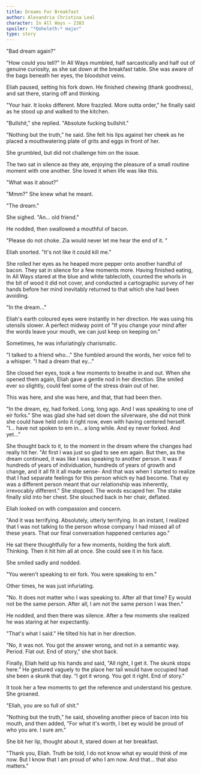 ```yaml
---
title: Dreams For Breakfast
author: Alexandria Christina Leal
character: In All Ways — 2383
spoiler: "*Qoheleth:* major"
type: story
---
```


"Bad dream again?"

"How could you tell?" In All Ways mumbled, half sarcastically and half out of genuine curiosity, as she sat down at the breakfast table. She was aware of the bags beneath her eyes, the bloodshot veins.

Eliah paused, setting his fork down. He finished chewing (thank goodness), and sat there, staring off and thinking.

"Your hair. It looks different. More frazzled. More outta order," he finally said as he stood up and walked to the kitchen.

"Bullshit," she replied. "Absolute fucking bullshit."

"Nothing but the truth," he said. She felt his lips against her cheek as he placed a mouthwatering plate of grits and eggs in front of her.

She grumbled, but did not challenge him on the issue.

The two sat in silence as they ate, enjoying the pleasure of a small routine moment with one another. She loved it when life was like this.

"What was it about?"

"Mmm?" She knew what he meant.

"The dream."

She sighed. "An... old friend."

He nodded, then swallowed a mouthful of bacon.

"Please do not choke. Zia would never let me hear the end of it. "

Eliah snorted. "It's not like it could kill me."

She rolled her eyes as he heaped more pepper onto another handful of bacon. They sat in silence for a few moments more. Having finished eating, In All Ways stared at the blue and white tablecloth, counted the whorls in the bit of wood it did not cover, and conducted a cartographic survey of her hands before her mind inevitably returned to that which she had been avoiding.

"In the dream..." 

Eliah's earth coloured eyes were instantly in her direction. He was using his utensils slower. A perfect midway point of "If you change your mind after the words leave your mouth, we can just keep on keeping on."

Sometimes, he was infuriatingly charismatic.

"I talked to a friend who..." She fumbled around the words, her voice fell to a whisper. "I had a dream that ey..."

She closed her eyes, took a few moments to breathe in and out. When she opened them again, Eliah gave a gentle nod in her direction. She smiled ever so slightly, could feel some of the stress drain out of her.

This was here, and she was here, and that, that had been then.

"In the dream, ey, had forked. Long, long ago. And I was speaking to one of eir forks." She was glad she had set down the silverware, she did not think she could have held onto it right now, even with having centered herself. "I... have not spoken to em in... a long while. And ey never forked. And yet..."

She thought back to it, to the moment in the dream where the changes had really hit her. "At first I was just so glad to see em again. But then, as the dream continued, it was like I was speaking to another person. It was if hundreds of years of individuation, hundreds of years of growth and change, and it all fit it all made sense- And that was when I started to realize that I had separate feelings for this person which ey had become. That ey was a different person meant that our relationship was inherently, irrevocably different." She stopped. The words escaped her. The stake finally slid into her chest. She slouched back in her chair, deflated.

Eliah looked on with compassion and concern.

"And it was terrifying. Absolutely, utterly terrifying. In an instant, I realized that I was not talking to the person whose company I had missed all of these years. That our final conversation happened centuries ago."

He sat there thoughtfully for a few moments, holding the fork aloft. Thinking. Then it hit him all at once. She could see it in his face.

She smiled sadly and nodded.

"You weren't speaking to eir fork. You were speaking to em."

Other times, he was just infuriating.

"No. It does not matter who I was speaking to. After all that time? Ey would not be the same person. After all, I am not the same person I was then."

He nodded, and then there was silence. After a few moments she realized he was staring at her expectantly.

"That's what I said." He tilted his hat in her direction.

"No, it was not. You got the answer wrong, and not in a semantic way. Period. Flat out. End of story," she shot back.

Finally, Eliah held up his hands and said, "All right, I get it. The skunk stops here.” He gestured vaguely to the place her tail would have occupied had she been a skunk that day. “I got it wrong. You got it right. End of story."

It took her a few moments to get the reference and understand his gesture. She groaned.

"Eliah, you are so full of shit."

"Nothing but the truth," he said, shoveling another piece of bacon into his mouth, and then added, "For what it's worth, I bet ey would be proud of who you are. I sure am."

She bit her lip, thought about it, stared down at her breakfast.

"Thank you, Eliah. Truth be told, I do not know what ey would think of me now. But I know that I am proud of who I am now. And that… that also matters."





